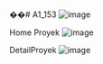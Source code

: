 ��#   A 1 _ 1 5 3 
 
 ![image](https://github.com/user-attachments/assets/19c37781-f6b2-4d35-b94f-67c61d4b8510)

Home Proyek
![image](https://github.com/user-attachments/assets/6f2aa659-d088-45d7-b264-226567c405b1)

DetailProyek
![image](https://github.com/user-attachments/assets/c9ecac0a-e37e-4360-8e04-2b77db5f2977)
